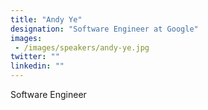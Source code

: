 ```yaml
---
title: "Andy Ye"
designation: "Software Engineer at Google"
images: 
 - /images/speakers/andy-ye.jpg
twitter: ""
linkedin: ""
---
```


Software Engineer